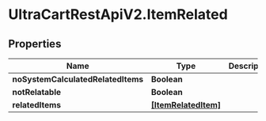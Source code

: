 # UltraCartRestApiV2.ItemRelated

## Properties
Name | Type | Description | Notes
------------ | ------------- | ------------- | -------------
**noSystemCalculatedRelatedItems** | **Boolean** |  | [optional] 
**notRelatable** | **Boolean** |  | [optional] 
**relatedItems** | [**[ItemRelatedItem]**](ItemRelatedItem.md) |  | [optional] 


